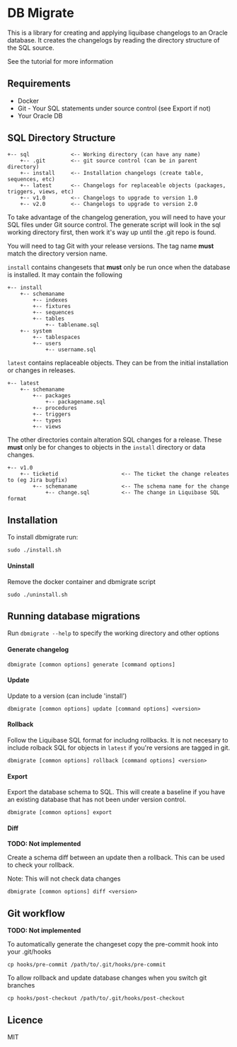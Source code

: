#  DB Migrate

This is a library for creating and applying liquibase changelogs to an Oracle database. It creates the changelogs by reading the directory structure of the SQL source.

See the tutorial for more information

## Requirements

- Docker
- Git - Your SQL statements under source control (see Export if not)
- Your Oracle DB

## SQL Directory Structure

    +-- sql             <-- Working directory (can have any name)
        +-- .git        <-- git source control (can be in parent directory)
        +-- install     <-- Installation changelogs (create table, sequences, etc)
        +-- latest      <-- Changelogs for replaceable objects (packages, triggers, views, etc)
        +-- v1.0        <-- Changelogs to upgrade to version 1.0
        +-- v2.0        <-- Changelogs to upgrade to version 2.0


To take advantage of the changelog generation, you will need to have your SQL files under Git source control. The generate script will look in the sql working directory first, then work it's way up until the .git repo is found.

You will need to tag Git with your release versions. The tag name **must** match the directory version name.

`install` contains changesets that **must** only be run once when the database is installed. It may contain the following

    +-- install
        +-- schemaname
            +-- indexes
            +-- fixtures
            +-- sequences
            +-- tables
                +-- tablename.sql
        +-- system
            +-- tablespaces
            +-- users
                +-- username.sql

`latest` contains replaceable objects. They can be from the initial installation or changes in releases.

    +-- latest
        +-- schemaname
            +-- packages
                +-- packagename.sql
            +-- procedures
            +-- triggers
            +-- types
            +-- views

The other directories contain alteration SQL changes for a release. These **must** only be for changes to objects in the `install` directory or data changes.

    +-- v1.0
        +-- ticketid                    <-- The ticket the change releates to (eg Jira bugfix)
            +-- schemaname              <-- The schema name for the change
                +-- change.sql          <-- The change in Liquibase SQL format

## Installation

To install dbmigrate run:

```
sudo ./install.sh
```

#### Uninstall

Remove the docker container and dbmigrate script

```
sudo ./uninstall.sh
```

## Running database migrations

Run `dbmigrate --help` to specify the working directory and other options

#### Generate changelog

```
dbmigrate [common options] generate [command options]
```

#### Update

Update to a version (can include 'install')

```
dbmigrate [common options] update [command options] <version>
```

#### Rollback

Follow the Liquibase SQL format for includng rollbacks. It is not necesary to include rolback SQL for objects in `latest` if you're versions are tagged in git.

```
dbmigrate [common options] rollback [command options] <version>
```

#### Export

Export the database schema to SQL. This will create a baseline if you have an existing database that has not been under version control.

```
dbmigrate [common options] export
```

#### Diff

**TODO: Not implemented**

Create a schema diff between an update then a rollback. This can be used to check your rollback.

Note: This will not check data changes

```
dbmigrate [common options] diff <version>
```

## Git workflow

**TODO: Not implemented**

To automatically generate the changeset copy the pre-commit hook into your .git/hooks

```
cp hooks/pre-commit /path/to/.git/hooks/pre-commit
```

To allow rollback and update database changes when you switch git branches

```
cp hooks/post-checkout /path/to/.git/hooks/post-checkout
```

## Licence

MIT
